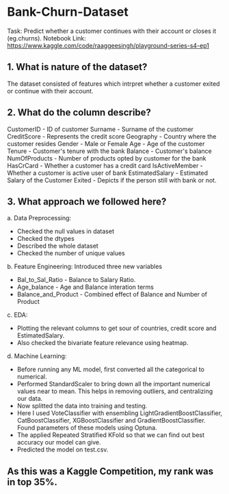# Bank-Churn-Dataset
Task: Predict whether a customer continues with their account or closes it (eg.churns).
Notebook Link: https://www.kaggle.com/code/raaggeesingh/playground-series-s4-ep1

## 1. What is nature of the dataset?
The dataset consisted of features which intrpret whether a customer exited or continue with their account.

## 2. What do the column describe?
CustomerID - ID of customer
Surname - Surname of the customer
CreditScore - Represents the credit score
Geography - Country where the customer resides
Gender - Male or Female
Age - Age of the customer
Tenure - Customer's tenure with the bank
Balance - Customer's balance
NumOfProducts - Number of products opted by customer for the bank
HasCrCard - Whether a customer has a credit card
IsActiveMember - Whether a customer is active user of bank
EstimatedSalary - Estimated Salary of the Customer
Exited - Depicts if the person still with bank or not.

## 3. What approach we followed here?
a. Data Preprocessing:
- Checked the null values in dataset
- Checked the dtypes
- Described the whole dataset
- Checked the number of unique values

 b. Feature Engineering: Introduced three new variables
 - Bal_to_Sal_Ratio - Balance to Salary Ratio.
 - Age_balance - Age and Balance interation terms
 - Balance_and_Product - Combined effect of Balance and Number of Product

c. EDA:
- Plotting the relevant columns to get sour of countries, credit score and EstimatedSalary.
- Also checked the bivariate feature relevance using heatmap.

d. Machine Learning: 
- Before running any ML model, first converted all the categorical to numerical.
- Performed StandardScaler to bring down all the important numerical values near to mean. This helps in removing outliers, and centralizing our data.
- Now splitted the data into training and testing.
- Here I used VoteClassifier with ensembling LightGradientBoostClassifier, CatBoostClassifier, XGBoostClassifier and GradientBoostClassifier. Found parameters of these models using Optuna.
- The applied Repeated Stratified KFold so that we can find out best accuracy our model can give.
- Predicted the model on test.csv.

As this was a Kaggle Competition, my rank was in top 35%. 
- 



 
